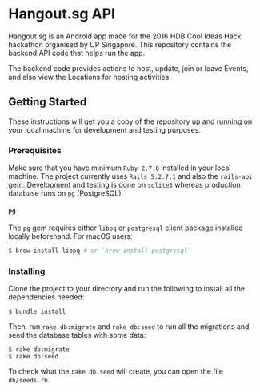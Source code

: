 # Hangout.sg API

Hangout.sg is an Android app made for the 2016 HDB Cool Ideas Hack hackathon organised by UP Singapore. This repository contains the backend API code that helps run the app.

The backend code provides actions to host, update, join or leave Events, and also view the Locations for hosting activities.

## Getting Started

These instructions will get you a copy of the repository up and running on your local machine for development and testing purposes.

### Prerequisites

Make sure that you have minimum `Ruby 2.7.0` installed in your local machine. The project currently uses `Rails 5.2.7.1` and also the `rails-api` gem. Development and testing is done on `sqlite3` whereas production database runs on `pg` (PostgreSQL).

#### `pg`

The `pg` gem requires either `libpq` or `postgresql` client package installed locally beforehand. For macOS users:

```sh
$ brew install libpq # or `brew install postgresql`
```


### Installing

Clone the project to your directory and run the following to install all the dependencies needed:

```
$ bundle install
```

Then, run `rake db:migrate` and `rake db:seed` to run all the migrations and seed the database tables with some data:

```
$ rake db:migrate
$ rake db:seed
```

To check what the `rake db:seed` will create, you can open the file `db/seeds.rb`.
